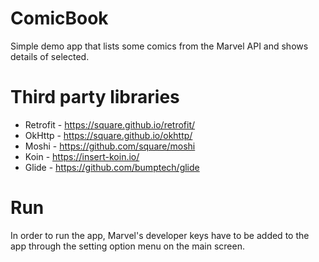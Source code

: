 # ComicBook
Simple demo app that lists some comics from the Marvel API and shows details of selected.

# Third party libraries
- Retrofit - https://square.github.io/retrofit/
- OkHttp - https://square.github.io/okhttp/
- Moshi - https://github.com/square/moshi
- Koin - https://insert-koin.io/
- Glide - https://github.com/bumptech/glide

# Run
In order to run the app, Marvel's developer keys have to be added to the app through the setting option menu on the main screen.
